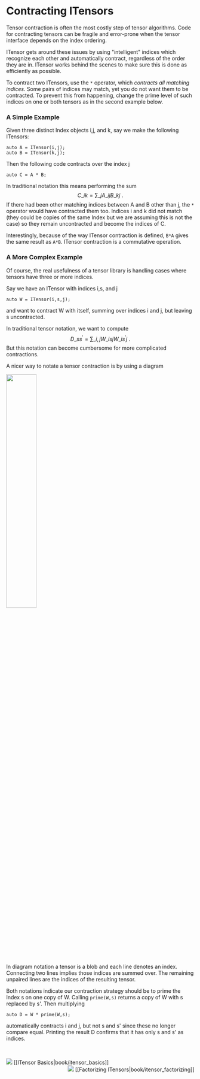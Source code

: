 # Contracting ITensors

Tensor contraction is often the most costly
step of tensor algorithms.
Code for contracting tensors can be 
fragile and error-prone when the tensor interface depends
on the index ordering.

ITensor gets around these issues by using "intelligent"
indices which recognize each other and automatically contract,
regardless of the order they are in. ITensor works behind
the scenes to make sure this is done as efficiently as possible.

To contract two ITensors, use
the `*` operator, which <i>contracts all matching indices</i>.
Some pairs of indices may match, yet you do not want them to be
contracted. To prevent this from happening, change the prime
level of such indices on one or both tensors as in the 
second example below.

### A Simple Example

Given three distinct Index objects i,j, and k, say 
we make the following ITensors:

    auto A = ITensor(i,j);
    auto B = ITensor(k,j);

Then the following code contracts over the index j

    auto C = A * B;

In traditional notation this means performing the sum
$$
C\_{i k} = \sum\_j A\_{i j} B\_{k j} \ .
$$
If there had been other matching indices
between A and B other than j, the `*` operator would have contracted 
them too. Indices i and k did not match (they could be copies of the 
same Index but we are assuming this is not the case) so they remain 
uncontracted and become the indices of C. 

Interestingly, because of the way ITensor contraction is defined,
`B*A` gives the same result as `A*B`.
ITensor contraction is a commutative operation.

### A More Complex Example

Of course, the real usefulness of a tensor library is handling
cases where tensors have three or more indices.

Say we have an ITensor with indices i,s, and j
     
    auto W = ITensor(i,s,j);

and want to contract W with itself, summing over indices i and j,
but leaving s uncontracted.

In traditional tensor notation, we want to compute
$$
D\_{s s^\prime} = \sum\_{i,j} W\_{i s j} W\_{i s^\prime j} \ .
$$
But this notation can become cumbersome for more complicated contractions.

A nicer way to notate a tensor contraction is 
by using a diagram

<img class="diagram" width="40%" src="docs/VERSION/book/images/WW_contraction.png"/>

In diagram notation a tensor is a blob and each line denotes an index. 
Connecting two lines implies those indices are summed over.
The remaining unpaired lines are the indices of the resulting tensor.

Both notations indicate our contraction strategy should be to 
prime the Index s on one copy of W. Calling `prime(W,s)` returns
a copy of W with s replaced by s'. Then multiplying

    auto D = W * prime(W,s);

automatically contracts i and j, but not s and s' since these
no longer compare equal. Printing the result D confirms that it
has only s and s' as indices.


<br/>

<span style="float:left;"><img src="docs/VERSION/arrowleft.png" class="icon">
[[ITensor Basics|book/itensor_basics]]
</span>
<span style="float:right;"><img src="docs/VERSION/arrowright.png" class="icon">
[[Factorizing ITensors|book/itensor_factorizing]]
</span>

<br/>
